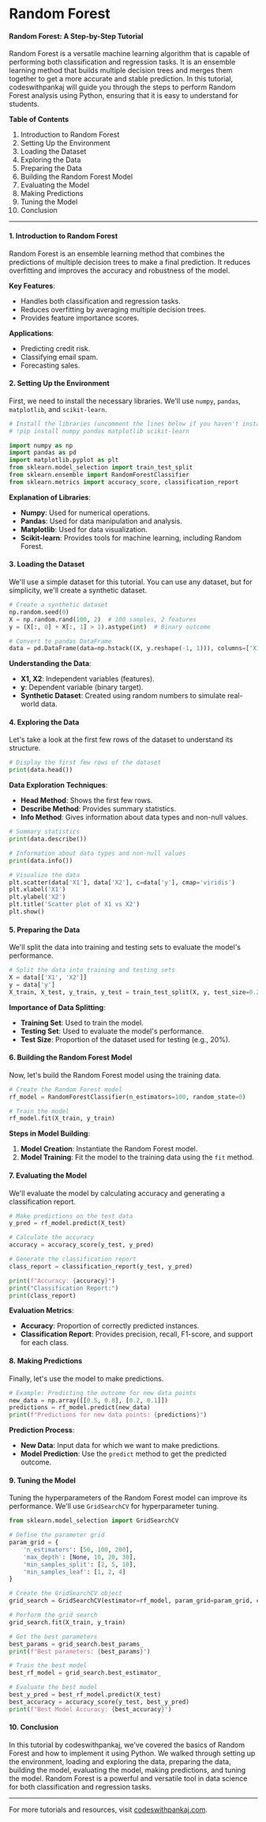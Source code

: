 # Random Forest

#### Random Forest: A Step-by-Step Tutorial

Random Forest is a versatile machine learning algorithm that is capable of performing both classification and regression tasks. It is an ensemble learning method that builds multiple decision trees and merges them together to get a more accurate and stable prediction. In this tutorial, codeswithpankaj will guide you through the steps to perform Random Forest analysis using Python, ensuring that it is easy to understand for students.

**Table of Contents**

1. Introduction to Random Forest
2. Setting Up the Environment
3. Loading the Dataset
4. Exploring the Data
5. Preparing the Data
6. Building the Random Forest Model
7. Evaluating the Model
8. Making Predictions
9. Tuning the Model
10. Conclusion

***

#### 1. Introduction to Random Forest

Random Forest is an ensemble learning method that combines the predictions of multiple decision trees to make a final prediction. It reduces overfitting and improves the accuracy and robustness of the model.

**Key Features**:

* Handles both classification and regression tasks.
* Reduces overfitting by averaging multiple decision trees.
* Provides feature importance scores.

**Applications**:

* Predicting credit risk.
* Classifying email spam.
* Forecasting sales.

#### 2. Setting Up the Environment

First, we need to install the necessary libraries. We'll use `numpy`, `pandas`, `matplotlib`, and `scikit-learn`.

```python
# Install the libraries (uncomment the lines below if you haven't installed them yet)
# !pip install numpy pandas matplotlib scikit-learn

import numpy as np
import pandas as pd
import matplotlib.pyplot as plt
from sklearn.model_selection import train_test_split
from sklearn.ensemble import RandomForestClassifier
from sklearn.metrics import accuracy_score, classification_report
```

**Explanation of Libraries**:

* **Numpy**: Used for numerical operations.
* **Pandas**: Used for data manipulation and analysis.
* **Matplotlib**: Used for data visualization.
* **Scikit-learn**: Provides tools for machine learning, including Random Forest.

#### 3. Loading the Dataset

We'll use a simple dataset for this tutorial. You can use any dataset, but for simplicity, we'll create a synthetic dataset.

```python
# Create a synthetic dataset
np.random.seed(0)
X = np.random.rand(100, 2)  # 100 samples, 2 features
y = (X[:, 0] + X[:, 1] > 1).astype(int)  # Binary outcome

# Convert to pandas DataFrame
data = pd.DataFrame(data=np.hstack((X, y.reshape(-1, 1))), columns=['X1', 'X2', 'y'])
```

**Understanding the Data**:

* **X1, X2**: Independent variables (features).
* **y**: Dependent variable (binary target).
* **Synthetic Dataset**: Created using random numbers to simulate real-world data.

#### 4. Exploring the Data

Let's take a look at the first few rows of the dataset to understand its structure.

```python
# Display the first few rows of the dataset
print(data.head())
```

**Data Exploration Techniques**:

* **Head Method**: Shows the first few rows.
* **Describe Method**: Provides summary statistics.
* **Info Method**: Gives information about data types and non-null values.

```python
# Summary statistics
print(data.describe())

# Information about data types and non-null values
print(data.info())

# Visualize the data
plt.scatter(data['X1'], data['X2'], c=data['y'], cmap='viridis')
plt.xlabel('X1')
plt.ylabel('X2')
plt.title('Scatter plot of X1 vs X2')
plt.show()
```

#### 5. Preparing the Data

We'll split the data into training and testing sets to evaluate the model's performance.

```python
# Split the data into training and testing sets
X = data[['X1', 'X2']]
y = data['y']
X_train, X_test, y_train, y_test = train_test_split(X, y, test_size=0.2, random_state=0)
```

**Importance of Data Splitting**:

* **Training Set**: Used to train the model.
* **Testing Set**: Used to evaluate the model's performance.
* **Test Size**: Proportion of the dataset used for testing (e.g., 20%).

#### 6. Building the Random Forest Model

Now, let's build the Random Forest model using the training data.

```python
# Create the Random Forest model
rf_model = RandomForestClassifier(n_estimators=100, random_state=0)

# Train the model
rf_model.fit(X_train, y_train)
```

**Steps in Model Building**:

1. **Model Creation**: Instantiate the Random Forest model.
2. **Model Training**: Fit the model to the training data using the `fit` method.

#### 7. Evaluating the Model

We'll evaluate the model by calculating accuracy and generating a classification report.

```python
# Make predictions on the test data
y_pred = rf_model.predict(X_test)

# Calculate the accuracy
accuracy = accuracy_score(y_test, y_pred)

# Generate the classification report
class_report = classification_report(y_test, y_pred)

print(f"Accuracy: {accuracy}")
print("Classification Report:")
print(class_report)
```

**Evaluation Metrics**:

* **Accuracy**: Proportion of correctly predicted instances.
* **Classification Report**: Provides precision, recall, F1-score, and support for each class.

#### 8. Making Predictions

Finally, let's use the model to make predictions.

```python
# Example: Predicting the outcome for new data points
new_data = np.array([[0.5, 0.8], [0.2, 0.1]])
predictions = rf_model.predict(new_data)
print(f"Predictions for new data points: {predictions}")
```

**Prediction Process**:

* **New Data**: Input data for which we want to make predictions.
* **Model Prediction**: Use the `predict` method to get the predicted outcome.

#### 9. Tuning the Model

Tuning the hyperparameters of the Random Forest model can improve its performance. We'll use `GridSearchCV` for hyperparameter tuning.

```python
from sklearn.model_selection import GridSearchCV

# Define the parameter grid
param_grid = {
    'n_estimators': [50, 100, 200],
    'max_depth': [None, 10, 20, 30],
    'min_samples_split': [2, 5, 10],
    'min_samples_leaf': [1, 2, 4]
}

# Create the GridSearchCV object
grid_search = GridSearchCV(estimator=rf_model, param_grid=param_grid, cv=3, n_jobs=-1, verbose=2)

# Perform the grid search
grid_search.fit(X_train, y_train)

# Get the best parameters
best_params = grid_search.best_params_
print(f"Best parameters: {best_params}")

# Train the best model
best_rf_model = grid_search.best_estimator_

# Evaluate the best model
best_y_pred = best_rf_model.predict(X_test)
best_accuracy = accuracy_score(y_test, best_y_pred)
print(f"Best Model Accuracy: {best_accuracy}")
```

#### 10. Conclusion

In this tutorial by codeswithpankaj, we've covered the basics of Random Forest and how to implement it using Python. We walked through setting up the environment, loading and exploring the data, preparing the data, building the model, evaluating the model, making predictions, and tuning the model. Random Forest is a powerful and versatile tool in data science for both classification and regression tasks.

***

For more tutorials and resources, visit [codeswithpankaj.com](https://codeswithpankaj.com).
